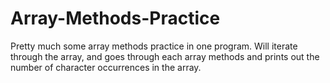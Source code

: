 # Array-Methods-Practice
Pretty much some array methods practice in one program. Will iterate through the array, and goes through each array methods and prints out the number of character occurrences in the array.
